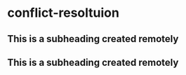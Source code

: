 # conflict-resoltuion
## This is a subheading created remotely
## This is a subheading created remotely
